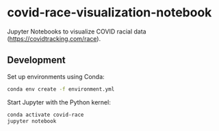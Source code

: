 # covid-race-visualization-notebook

Jupyter Notebooks to visualize COVID racial data (https://covidtracking.com/race).

## Development
Set up environments using Conda:

```sh
conda env create -f environment.yml
```

Start Jupyter with the Python kernel:

```sh
conda activate covid-race
jupyter notebook
```
